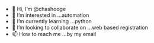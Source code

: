 - 👋 Hi, I’m @chashooge
- 👀 I’m interested in ...automation
- 🌱 I’m currently learning ...python
- 💞️ I’m looking to collaborate on ...web based registration
- 📫 How to reach me ...by my email

<!---
chashooge/chashooge is a ✨ special ✨ repository because its `README.md` (this file) appears on your GitHub profile.
You can click the Preview link to take a look at your changes.
--->
